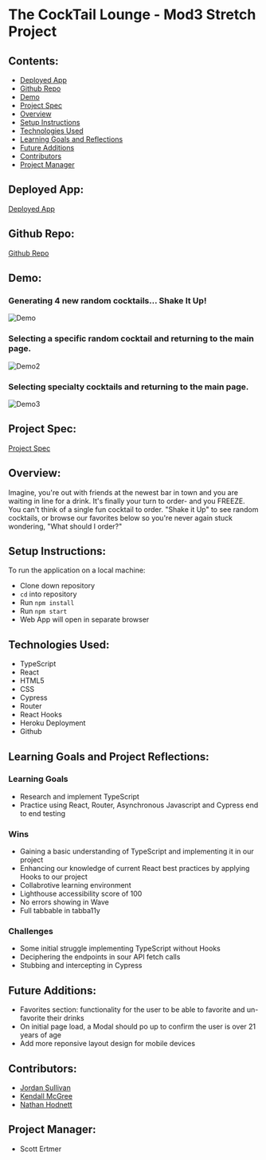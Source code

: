 # The CockTail Lounge - Mod3 Stretch Project

## Contents:
* [Deployed App](#deployed-app)
* [Github Repo](#github-repo)
* [Demo](#demo)
* [Project Spec](#project-spec)
* [Overview](#overview)
* [Setup Instructions](#setup-instructions)
* [Technologies Used](#technologies-used)
* [Learning Goals and Reflections](#learning-goals-and-reflections)
* [Future Additions](#future-additions)
* [Contributors](#contributors)
* [Project Manager](#project-manager)

## Deployed App:
[Deployed App](https://cocktail-lounge-typescript.herokuapp.com/)

## Github Repo:
[Github Repo](https://github.com/kendallm360/cocktail-lounge)

## Demo:
### Generating 4 new random cocktails... Shake It Up!
![Demo](https://media.giphy.com/media/KByPNyy04fPvSoZ5ts/giphy.gif)

### Selecting a specific random cocktail and returning to the main page.
![Demo2](https://media.giphy.com/media/NAjwdTrQmtByT57AiJ/giphy.gif)

### Selecting specialty cocktails and returning to the main page.
![Demo3](https://media.giphy.com/media/PwZ8Sg3z3chEkxCCRg/giphy.gif)

## Project Spec:
[Project Spec](https://frontend.turing.edu/projects/module-3/stretch.html)

## Overview:
Imagine, you're out with friends at the newest bar in town and you are waiting in line for a drink. It's finally your turn to order- and you FREEZE. You can't think of a single fun cocktail to order. "Shake it Up" to see random cocktails, or browse our favorites below so you're never again stuck wondering, "What should I order?"

## Setup Instructions:
To run the application on a local machine:

* Clone down repository
* `cd` into repository
* Run `npm install`
* Run `npm start`
* Web App will open in separate browser

## Technologies Used:
* TypeScript
* React
* HTML5
* CSS
* Cypress
* Router
* React Hooks
* Heroku Deployment
* Github

## Learning Goals and Project Reflections:
### Learning Goals
* Research and implement TypeScript
* Practice using React, Router, Asynchronous Javascript and Cypress end to end testing

### Wins
* Gaining a basic understanding of TypeScript and implementing it in our project
* Enhancing our knowledge of current React best practices by applying Hooks to our project
* Collabrotive learning environment
* Lighthouse accessibility score of 100
* No errors showing in Wave
* Full tabbable in tabba11y

### Challenges
* Some initial struggle implementing TypeScript without Hooks
* Deciphering the endpoints in sour API fetch calls
* Stubbing and intercepting in Cypress

## Future Additions:
* Favorites section: functionality for the user to be able to favorite and un-favorite their drinks
* On initial page load, a Modal should po up to confirm the user is over 21 years of age
* Add more reponsive layout design for mobile devices


## Contributors:
* [Jordan Sullivan](https://github.com/jordan-sullivan)
* [Kendall McGree](https://github.com/kendallm360)
* [Nathan Hodnett](https://github.com/nhodnett)


## Project Manager:
* Scott Ertmer
